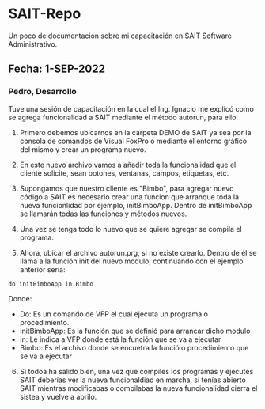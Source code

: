 # SAIT-Repo
Un poco de documentación sobre mi capacitación en SAIT Software Administrativo.

## Fecha: 1-SEP-2022
### Pedro, Desarrollo

Tuve una sesión de capacitación en la cual el Ing. Ignacio me explicó como 
se agrega funcionalidad a SAIT mediante el método autorun, para ello:

1. Primero debemos ubicarnos en la carpeta DEMO de SAIT ya sea por la consola de comandos
de Visual FoxPro o  mediante el entorno gráfico del mismo y crear un programa nuevo.
2. En este nuevo archivo vamos a añadir toda la funcionalidad que el cliente solicite,
sean botones, ventanas, campos, etiquetas, etc.

3. Supongamos que nuestro cliente es "Bimbo", para agregar nuevo código a SAIT es necesario crear una funcion que
arranque toda la nueva funcionlidad por ejemplo, initBimboApp. Dentro de initBimboApp se llamarán
todas las funciones y métodos nuevos.

4. Una vez se tenga todo lo nuevo que se quiere agregar se compila el programa.

5. Ahora, ubicar el archivo autorun.prg, si no existe crearlo. Dentro de él se llama a la función
init del nuevo modulo, continuando con el ejemplo anterior sería:

```do initBimboApp in Bimbo```

Donde:
- Do: Es un comando de VFP el cual ejecuta un programa o procedimiento.
- initBimboApp: Es la función que se definió para arrancar dicho modulo
- in: Le indica a VFP donde está la función que se va a ejecutar
- Bimbo: Es el archivo donde se encuetra la funció o procedimiento que se va a ejecutar

6. Si todoa ha salido bien, una vez que compiles los programas y ejecutes SAIT deberías ver la nueva funcionaldiad en marcha, si tenías abierto SAIT mientras modificabas o compilabas la nueva funcionalidad cierra el sistea y vuelve a abrilo.
